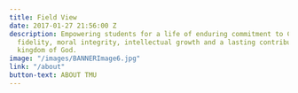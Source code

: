 ```yaml
---
title: Field View
date: 2017-01-27 21:56:00 Z
description: Empowering students for a life of enduring commitment to Christ, biblical
  fidelity, moral integrity, intellectual growth and a lasting contribution to the
  kingdom of God.
image: "/images/BANNERImage6.jpg"
link: "/about"
button-text: ABOUT TMU
---
```


